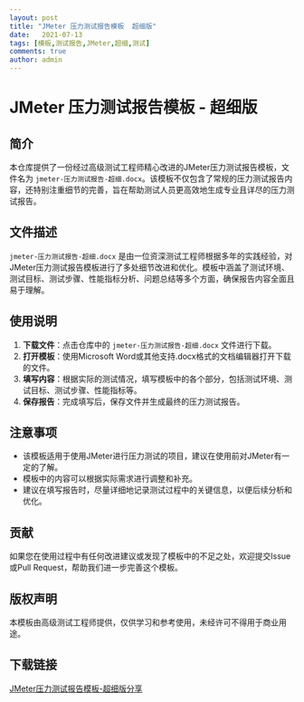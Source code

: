 ```yaml
---
layout: post
title: "JMeter 压力测试报告模板  超细版"
date:   2021-07-13
tags: [模板,测试报告,JMeter,超细,测试]
comments: true
author: admin
---
```

# JMeter 压力测试报告模板 - 超细版

## 简介

本仓库提供了一份经过高级测试工程师精心改进的JMeter压力测试报告模板，文件名为 `jmeter-压力测试报告-超细.docx`。该模板不仅包含了常规的压力测试报告内容，还特别注重细节的完善，旨在帮助测试人员更高效地生成专业且详尽的压力测试报告。

## 文件描述

`jmeter-压力测试报告-超细.docx` 是由一位资深测试工程师根据多年的实践经验，对JMeter压力测试报告模板进行了多处细节改进和优化。模板中涵盖了测试环境、测试目标、测试步骤、性能指标分析、问题总结等多个方面，确保报告内容全面且易于理解。

## 使用说明

1. **下载文件**：点击仓库中的 `jmeter-压力测试报告-超细.docx` 文件进行下载。
2. **打开模板**：使用Microsoft Word或其他支持.docx格式的文档编辑器打开下载的文件。
3. **填写内容**：根据实际的测试情况，填写模板中的各个部分，包括测试环境、测试目标、测试步骤、性能指标等。
4. **保存报告**：完成填写后，保存文件并生成最终的压力测试报告。

## 注意事项

- 该模板适用于使用JMeter进行压力测试的项目，建议在使用前对JMeter有一定的了解。
- 模板中的内容可以根据实际需求进行调整和补充。
- 建议在填写报告时，尽量详细地记录测试过程中的关键信息，以便后续分析和优化。

## 贡献

如果您在使用过程中有任何改进建议或发现了模板中的不足之处，欢迎提交Issue或Pull Request，帮助我们进一步完善这个模板。

## 版权声明

本模板由高级测试工程师提供，仅供学习和参考使用，未经许可不得用于商业用途。

## 下载链接

[JMeter压力测试报告模板-超细版分享](https://pan.quark.cn/s/4f842af33ffe)